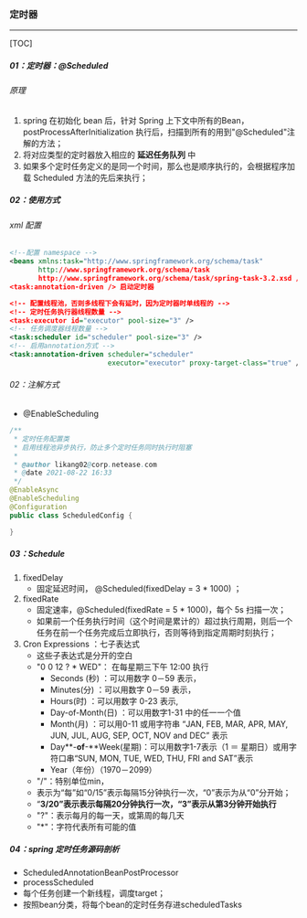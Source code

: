 ### 定时器

------

[TOC]

##### 01：定时器：@Scheduled

###### 原理

1. spring 在初始化 bean 后，针对 Spring 上下文中所有的Bean，postProcessAfterInitialization 执行后，扫描到所有的用到"@Scheduled"注解的方法；
2. 将对应类型的定时器放入相应的 **延迟任务队列** 中
4. 如果多个定时任务定义的是同一个时间，那么也是顺序执行的，会根据程序加载 Scheduled 方法的先后来执行；

##### 02：使用方式

###### xml 配置

```xml
<!--配置 namespace -->
<beans xmlns:task="http://www.springframework.org/schema/task"
       http://www.springframework.org/schema/task
       http://www.springframework.org/schema/task/spring-task-3.2.xsd />
<task:annotation-driven /> 启动定时器

<!-- 配置线程池，否则多线程下会有延时，因为定时器时单线程的 -->
<!-- 定时任务执行器线程数量 --> 
<task:executor id="executor" pool-size="3" />  
<!-- 任务调度器线程数量 --> 
<task:scheduler id="scheduler" pool-size="3" />  
<!-- 启用annotation方式 -->  
<task:annotation-driven scheduler="scheduler"  
                        executor="executor" proxy-target-class="true" /> 
```

###### 02：注解方式

- @EnableScheduling

```java
/**
 * 定时任务配置类
 * 启用线程池异步执行，防止多个定时任务同时执行时阻塞
 *
 * @author likang02@corp.netease.com
 * @date 2021-08-22 16:33
 */
@EnableAsync
@EnableScheduling
@Configuration
public class ScheduledConfig {

}
```

##### 03：Schedule 

1. fixedDelay
   - 固定延迟时间，    @Scheduled(fixedDelay = 3 * 1000) ；
2. fixedRate
   - 固定速率，@Scheduled(fixedRate = 5 * 1000)，每个 5s 扫描一次；
   - 如果前一个任务执行时间（这个时间是累计的）超过执行周期，则后一个任务在前一个任务完成后立即执行，否则等待到指定周期时刻执行；
3. Cron Expressions ：七子表达式
   - 这些子表达式是分开的空白
   - "0 0 12 ? * WED"： 在每星期三下午 12:00 执行
     - Seconds (秒)     ：可以用数字 0－59 表示，
     - Minutes(分)        ：可以用数字 0－59 表示，
     - Hours(时)           ：可以用数字 0-23 表示,
     - Day-of-Month(日) ：可以用数字1-31 中的任一一个值
     - Month(月) ：可以用0-11 或用字符串  “JAN, FEB, MAR, APR, MAY, JUN, JUL, AUG, SEP, OCT, NOV and DEC” 表示
     - Day**-**of**-**Week(星期)：可以用数字1-7表示（1 ＝ 星期日）或用字符口串“SUN, MON, TUE, WED, THU, FRI and SAT”表示
     - Year（年份）（1970－2099）
   - "/"：特别单位min，
   - 表示为“每”如“0/15”表示每隔15分钟执行一次，“0”表示为从“0”分开始；
   - “**3/20”表示表示每隔20分钟执行一次，“3”表示从第3分钟开始执行**
   - "?"：表示每月的每一天，或第周的每几天
   - "*"：字符代表所有可能的值

##### 04：spring 定时任务源码剖析

- ScheduledAnnotationBeanPostProcessor
- processScheduled
- 每个任务创建一个新线程，调度target；
- 按照bean分类，将每个bean的定时任务存进scheduledTasks

### 

